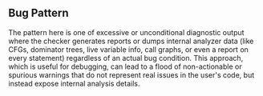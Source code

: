 ## Bug Pattern

The pattern here is one of excessive or unconditional diagnostic output where the checker generates reports or dumps internal analyzer data (like CFGs, dominator trees, live variable info, call graphs, or even a report on every statement) regardless of an actual bug condition. This approach, which is useful for debugging, can lead to a flood of non-actionable or spurious warnings that do not represent real issues in the user's code, but instead expose internal analysis details.